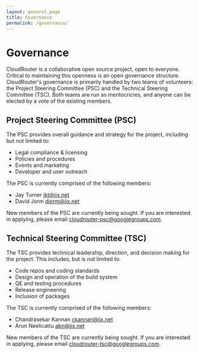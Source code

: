 ```yaml
---
layout: general_page
title: Governance
permalink: /governance/
---
```


# Governance

CloudRouter is a collaborative open source project, open to everyone. Critical to maintaining this openness is an open governance structure. CloudRouter's governance is primarily handled by two teams of volunteers: the Project Steering Committee (PSC) and the Technical Steering Committee (TSC). Both teams are run as meritocricies, and anyone can be elected by a vote of the existing members.

## Project Steering Committee (PSC)

The PSC provides overall guidance and strategy for the project, including but not limited to:

* Legal compliance & licensing
* Policies and procedures
* Events and marketing
* Developer and user outreach

The PSC is currently comprised of the following members:

* Jay Turner <jkt@iix.net>
* David Jorm <djorm@iix.net>

New members of the PSC are currently being sought. If you are interested in applying, please email <cloudrouter-psc@googlegroups.com>.

## Technical Steering Committee (TSC)

The TSC provides technical leadership, direction, and decision making for the project. This includes, but is not limited to:

* Code repos and coding standards
* Design and operation of the build system
* QE and testing procedures
* Release engineering
* Inclusion of packages

The TSC is currently comprised of the following members:

* Chandrasekar Kannan <ckannan@iix.net>
* Arun Neelicattu <abn@iix.net>

New members of the TSC are currently being sought. If you are interested in applying, please email <cloudrouter-tsc@googlegroups.com>.
